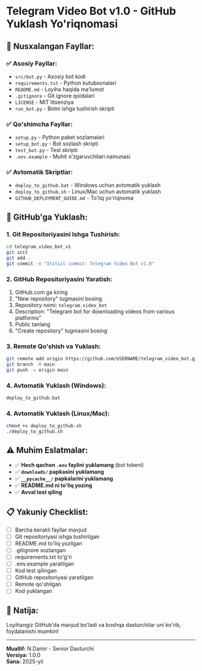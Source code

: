 # Telegram Video Bot v1.0 - GitHub Yuklash Yo'riqnomasi

## 📁 **Nusxalangan Fayllar:**

### ✅ **Asosiy Fayllar:**
- `src/bot.py` - Asosiy bot kodi
- `requirements.txt` - Python kutubxonalari
- `README.md` - Loyiha haqida ma'lumot
- `.gitignore` - Git ignore qoidalari
- `LICENSE` - MIT litsenziya
- `run_bot.py` - Botni ishga tushirish skripti

### ✅ **Qo'shimcha Fayllar:**
- `setup.py` - Python paket sozlamalari
- `setup_bot.py` - Bot sozlash skripti
- `test_bot.py` - Test skripti
- `.env.example` - Muhit o'zgaruvchilari namunasi

### ✅ **Avtomatik Skriptlar:**
- `deploy_to_github.bat` - Windows uchun avtomatik yuklash
- `deploy_to_github.sh` - Linux/Mac uchun avtomatik yuklash
- `GITHUB_DEPLOYMENT_GUIDE.md` - To'liq yo'riqnoma

## 🚀 **GitHub'ga Yuklash:**

### **1. Git Repositoriyasini Ishga Tushirish:**
```bash
cd telegram_video_bot_v1
git init
git add .
git commit -m "Initial commit: Telegram Video Bot v1.0"
```

### **2. GitHub Repositoriyasini Yaratish:**
1. GitHub.com ga kiring
2. "New repository" tugmasini bosing
3. Repository nomi: `telegram_video_bot`
4. Description: "Telegram bot for downloading videos from various platforms"
5. Public tanlang
6. "Create repository" tugmasini bosing

### **3. Remote Qo'shish va Yuklash:**
```bash
git remote add origin https://github.com/USERNAME/telegram_video_bot.git
git branch -M main
git push -u origin main
```

### **4. Avtomatik Yuklash (Windows):**
```bash
deploy_to_github.bat
```

### **4. Avtomatik Yuklash (Linux/Mac):**
```bash
chmod +x deploy_to_github.sh
./deploy_to_github.sh
```

## ⚠️ **Muhim Eslatmalar:**

- ✅ **Hech qachon `.env` faylini yuklamang** (bot tokeni)
- ✅ **`downloads/` papkasini yuklamang**
- ✅ **`__pycache__/` papkalarini yuklamang**
- ✅ **README.md ni to'liq yozing**
- ✅ **Avval test qiling**

## 📋 **Yakuniy Checklist:**

- [ ] Barcha kerakli fayllar mavjud
- [ ] Git repositoriyasi ishga tushirilgan
- [ ] README.md to'liq yozilgan
- [ ] .gitignore sozlangan
- [ ] requirements.txt to'g'ri
- [ ] .env.example yaratilgan
- [ ] Kod test qilingan
- [ ] GitHub repositoriyasi yaratilgan
- [ ] Remote qo'shilgan
- [ ] Kod yuklangan

## 🎯 **Natija:**

Loyihangiz GitHub'da mavjud bo'ladi va boshqa dasturchilar uni ko'rib, foydalanishi mumkin!

---
**Muallif:** N.Damir - Senior Dasturchi  
**Versiya:** 1.0.0  
**Sana:** 2025-yil
